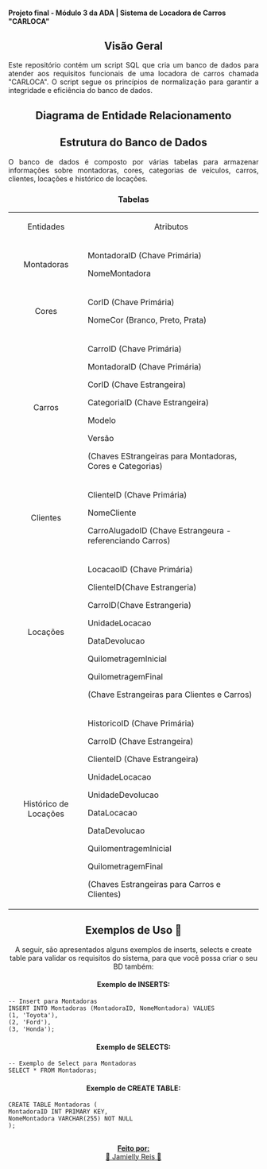 #### Projeto final - Módulo 3 da ADA | Sistema de Locadora de Carros "CARLOCA"

<div align="center"> 
<h2>
Visão Geral
</h2>
</div>
<div align="justify">
<p> Este repositório contém um script SQL que cria um banco de dados para atender aos requisitos funcionais de uma locadora de carros chamada "CARLOCA". O script segue os princípios de normalização para garantir a integridade e eficiência do banco de dados. </p>

<div align="center"> 
<h2>
Diagrama de Entidade Relacionamento
</h2>
    

<div align="center"> 
<h2>
Estrutura do Banco de Dados
</h2>
</div>
<div align="justify">
<p> O banco de dados é composto por várias tabelas para armazenar informações sobre montadoras, cores, categorias de veículos, carros, clientes, locações e histórico de locações.</p>
</div>

<div align="center">
  <h3>
    Tabelas
  </h3>
</div>

<table align="center">
  <tr>
    <td align="center">
      <p>Entidades</p>
    </td>
    <td align="center">
      <p>Atributos</p>
    </td>
  </tr>
   <tr>
    <td align="center">
      <p>Montadoras</p>
    </td>
    <td>
      <p>
       MontadoraID (Chave Primária)
      </p>
      <p>
        NomeMontadora
      </p>
    </td>
  </tr>
    
  <tr>
    <td align="center">
      <p>Cores</p>
    </td>
    <td>
      <p>
        CorID (Chave Primária)
      </p>
      <p>
        NomeCor (Branco, Preto, Prata)
      </p>
    </td>
  </tr>
   <tr>
    <td align="center">
      <p>Carros</p>
    </td>
    <td>
      <p>
        CarroID (Chave Primária)
      </p>
      <p>
        MontadoraID (Chave Primária)
      </p>
      <p>
        CorID (Chave Estrangeira)
      </p>
      <p>CategoriaID (Chave Estrangeira)
      </p>
      <p>
        Modelo
      </p>
      <p>
        Versão
      </p>
      <p> (Chaves EStrangeiras para Montadoras, Cores e Categorias)</p>
    </td>
  </tr>
   <td align="center">
      <p>Clientes</p>
    </td>
    <td>
      <p>
        ClienteID (Chave Primária)
      </p>
      <p>
        NomeCliente
      </p>
      <p>
        CarroAlugadoID (Chave Estrangeura - referenciando Carros)
      </p>
    </td>
</tr>
  <td align="center">
      <p>Locações</p>
    </td>
    <td>
      <p>
        LocacaoID (Chave Primária)
      </p>
      <p>
        ClienteID(Chave Estrangeria)
      </p>
       <p>
        CarroID(Chave Estrangeria)
      </p>
      <p>
        UnidadeLocacao
      </p>
      <p>
        DataDevolucao
      </p>
      <p>
        QuilometragemInicial
      </p>
      <p>
        QuilometragemFinal
      </p>
      <p>
        (Chave Estrangeiras para Clientes e Carros)
      </p>
    </td>
  </tr>
  <td align="center">
      <p>Histórico de Locações</p>
    </td>
    <td>
      <p>
        HistoricoID (Chave Primária)
      </p>
      <p>
        CarroID (Chave Estrangeira)
      </p>
      <p>
        ClienteID (Chave Estrangeira)
      </p>
      <p>
        UnidadeLocacao
      </p>
      <p>
        UnidadeDevolucao
      </p>
      <p>
        DataLocacao
      </p>
      <p>
        DataDevolucao
      </p>
      <p>
        QuilomentragemInicial
      </p>
      <p>
        QuilometragemFinal
      </p>
      <p>
        (Chaves Estrangeiras para Carros e Clientes)
      </p>
</table>

<h2>Exemplos de Uso 🔻</h2>
<p>A seguir, são apresentados alguns exemplos de inserts, selects e create table para validar os requisitos do sistema, para que você possa criar o seu BD também:</p>
<h4>Exemplo de INSERTS:</h4>
<div align="left">
<p>

    -- Insert para Montadoras
    INSERT INTO Montadoras (MontadoraID, NomeMontadora) VALUES
    (1, 'Toyota'),
    (2, 'Ford'),
    (3, 'Honda'); 

</p>
</div>

<h4>Exemplo de SELECTS:</h4>
<div align="left">
<p>
    
    -- Exemplo de Select para Montadoras 
    SELECT * FROM Montadoras; 
    
</p>
</div>

<h4>Exemplo de CREATE TABLE:</h4>
<div align="left">
<p>
    
    CREATE TABLE Montadoras (
    MontadoraID INT PRIMARY KEY,
    NomeMontadora VARCHAR(255) NOT NULL
    );
    
</p>
</div>


##

<footer>
    <p>
        <a href="https://github.com/Jamielly">
            <span style="font-weight: bold;">Feito por:</span><br/>
           👾 Jamielly Reis 👾
        </a>
    </p>
</footer>

